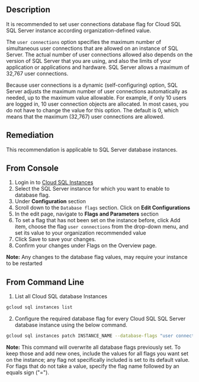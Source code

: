 ## Description

It is recommended to set user connections database flag for Cloud SQL SQL Server instance according organization-defined value.

The `user connections` option specifies the maximum number of simultaneous user connections that are allowed on an instance of SQL Server. The actual number of user
connections allowed also depends on the version of SQL Server that you are using, and also the limits of your application or applications and hardware. SQL Server allows a maximum of 32,767 user connections.

Because user connections is a dynamic (self-configuring) option, SQL Server adjusts the maximum number of user connections automatically as needed, up to the maximum value allowable. For example, if only 10 users are logged in, 10 user connection objects are allocated. In most cases, you do not have to change the value for this option. The default is 0, which means that the maximum (32,767) user connections
are allowed.

## Remediation

This recommendation is applicable to SQL Server database instances.

## From Console

1. Login in to [Cloud SQL Instances](https://console.cloud.google.com/sql/instances)
2. Select the SQL Server instance for which you want to enable to database flag.
3. Under **Configuration** section
4. Scroll down to the `Database flags` section. Click on **Edit Configurations**
5. In the edit page, navigate to **Flags and Parameters** section
6. To set a flag that has not been set on the instance before, click Add item, choose the flag `user connections` from the drop-down menu, and set its value to your organization recommended value
7. Click Save to save your changes.
8. Confirm your changes under Flags on the Overview page.

**Note:** Any changes to the database flag values, may require your instance to be restarted

## From Command Line

1. List all Cloud SQL database Instances

```bash
gcloud sql instances list
```

2. Configure the required database flag for every Cloud SQL SQL Server database instance using the below command.

```bash
gcloud sql instances patch INSTANCE_NAME --database-flags "user connections=[0-32,767]"
```

**Note:** This command will overwrite all database flags previously set. To keep those and add new ones, include the values for all flags you want set on the
instance; any flag not specifically included is set to its default value. For flags that do not take a value, specify the flag name followed by an equals
sign ("=").
